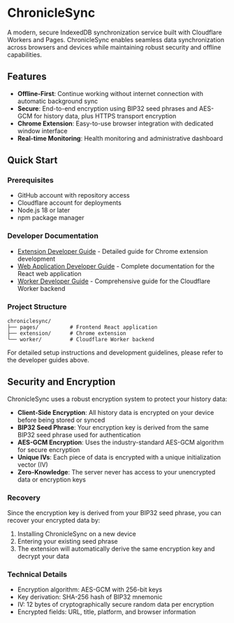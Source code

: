 # ChronicleSync

A modern, secure IndexedDB synchronization service built with Cloudflare Workers and Pages. ChronicleSync enables seamless data synchronization across browsers and devices while maintaining robust security and offline capabilities.

## Features

- **Offline-First**: Continue working without internet connection with automatic background sync
- **Secure**: End-to-end encryption using BIP32 seed phrases and AES-GCM for history data, plus HTTPS transport encryption
- **Chrome Extension**: Easy-to-use browser integration with dedicated window interface
- **Real-time Monitoring**: Health monitoring and administrative dashboard

## Quick Start

### Prerequisites
- GitHub account with repository access
- Cloudflare account for deployments
- Node.js 18 or later
- npm package manager

### Developer Documentation
- [Extension Developer Guide](extension/DEVELOPER.md) - Detailed guide for Chrome extension development
- [Web Application Developer Guide](pages/DEVELOPER.md) - Complete documentation for the React web application
- [Worker Developer Guide](worker/DEVELOPER.md) - Comprehensive guide for the Cloudflare Worker backend

### Project Structure

```
chroniclesync/
├── pages/          # Frontend React application
├── extension/      # Chrome extension
└── worker/         # Cloudflare Worker backend
```

For detailed setup instructions and development guidelines, please refer to the developer guides above.

## Security and Encryption

ChronicleSync uses a robust encryption system to protect your history data:

- **Client-Side Encryption**: All history data is encrypted on your device before being stored or synced
- **BIP32 Seed Phrase**: Your encryption key is derived from the same BIP32 seed phrase used for authentication
- **AES-GCM Encryption**: Uses the industry-standard AES-GCM algorithm for secure encryption
- **Unique IVs**: Each piece of data is encrypted with a unique initialization vector (IV)
- **Zero-Knowledge**: The server never has access to your unencrypted data or encryption keys

### Recovery

Since the encryption key is derived from your BIP32 seed phrase, you can recover your encrypted data by:
1. Installing ChronicleSync on a new device
2. Entering your existing seed phrase
3. The extension will automatically derive the same encryption key and decrypt your data

### Technical Details

- Encryption algorithm: AES-GCM with 256-bit keys
- Key derivation: SHA-256 hash of BIP32 mnemonic
- IV: 12 bytes of cryptographically secure random data per encryption
- Encrypted fields: URL, title, platform, and browser information
